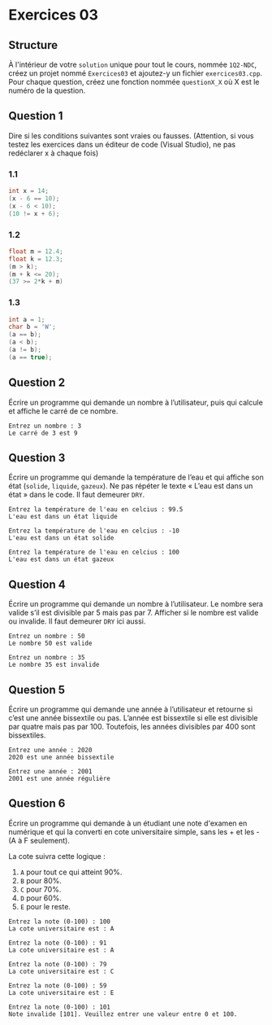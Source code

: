 # Exercices 03

## Structure

À l'intérieur de votre `solution` unique pour tout le cours, nommée `1Q2-NDC`, créez un projet nommé `Exercices03` et ajoutez-y un fichier `exercices03.cpp`. Pour chaque question, créez une fonction nommée `questionX_X` où X est le numéro de la question. 

## Question 1

Dire si les conditions suivantes sont vraies ou fausses. (Attention, si vous testez les exercices dans un éditeur de code (Visual Studio), ne pas redéclarer x à chaque fois)

### 1.1
```cpp
int x = 14;
(x - 6 == 10);
(x - 6 < 10);
(10 != x + 6);
```

### 1.2
```cpp
float m = 12.4;
float k = 12.3;
(m > k);
(m + k <= 20);
(37 >= 2*k + m)

```

### 1.3
```cpp
int a = 1;
char b = 'W';
(a == b);
(a < b);
(a != b);
(a == true);
```

## Question 2
Écrire un programme qui demande un nombre à l’utilisateur, puis qui calcule et affiche le carré de ce nombre.
```plaintext
Entrez un nombre : 3
Le carré de 3 est 9
```

## Question 3
Écrire un programme qui demande la température de l’eau et qui affiche son état (`solide`, `liquide`, `gazeux`).  Ne pas répéter le texte « L’eau est dans un état » dans le code.  Il faut demeurer `DRY`.
```plaintext
Entrez la température de l'eau en celcius : 99.5
L'eau est dans un état liquide
```
```plaintext
Entrez la température de l'eau en celcius : -10
L'eau est dans un état solide
```
```plaintext
Entrez la température de l'eau en celcius : 100
L'eau est dans un état gazeux
```

## Question 4
Écrire un programme qui demande un nombre à l’utilisateur.  Le nombre sera valide s’il est divisible par 5 mais pas par 7.  Afficher si le nombre est valide ou invalide. Il faut demeurer `DRY` ici aussi.
```plaintext
Entrez un nombre : 50
Le nombre 50 est valide
```
```plaintext
Entrez un nombre : 35
Le nombre 35 est invalide
```

## Question 5
Écrire un programme qui demande une année à l’utilisateur et retourne si c’est une année bissextile ou pas. L’année est bissextile si elle est divisible par quatre mais pas par 100. Toutefois, les années divisibles par 400 sont bissextiles.
```plaintext
Entrez une année : 2020
2020 est une année bissextile
```
```plaintext
Entrez une année : 2001
2001 est une année régulière
```

## Question 6
Écrire un programme qui demande à un étudiant une note d'examen en numérique et qui la converti en cote universitaire simple, sans les + et les - (A à F seulement).

La cote suivra cette logique :
1. `A` pour tout ce qui atteint 90%.
2. `B` pour 80%.
3. `C` pour 70%.
4. `D` pour 60%.
5. `E` pour le reste.

```plaintext
Entrez la note (0-100) : 100
La cote universitaire est : A
````
```plaintext
Entrez la note (0-100) : 91
La cote universitaire est : A
````
```plaintext
Entrez la note (0-100) : 79
La cote universitaire est : C
````
```plaintext
Entrez la note (0-100) : 59
La cote universitaire est : E
````

```plaintext
Entrez la note (0-100) : 101
Note invalide [101]. Veuillez entrer une valeur entre 0 et 100.
````

